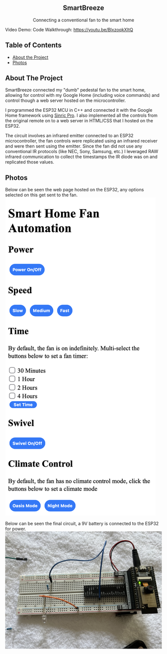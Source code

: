 <br />
  <h2 align="center">SmartBreeze</h2>
  <p align="center">
    Connecting a conventional fan to the smart home
  </p>
</p>

Video Demo:
Code Walkthrough: https://youtu.be/BlxzoqkXItQ

## Table of Contents

* [About the Project](#about-the-project)
* [Photos](#photos)

## About The Project

SmartBreeze connected my "dumb" pedestal fan to the smart home, allowing for control with my Google Home (including voice commands) and control though a web server hosted on the microcontroller.

I programmed the ESP32 MCU in C++ and connected it with the Google Home framework using [Sinric Pro](https://sinric.pro/). I also implemented all the controls from the original remote on to a web server in HTML/CSS that I hosted on the ESP32.

The circuit involves an infrared emitter connected to an ESP32 microcontroller, the fan controls were replicated using an infrared receiver and were then sent using the emitter. Since the fan did not use any conventional IR protocols (like NEC, Sony, Samsung, etc.) I leveraged RAW infrared communication to collect the timestamps the IR diode was on and replicated those values.

## Photos
Below can be seen the web page hosted on the ESP32, any options selected on this get sent to the fan.
![](Images/Webpage.png)

Below can be seen the final circuit, a 9V battery is connected to the ESP32 for power.
![](Images/EmitterCircuit.jpeg)
